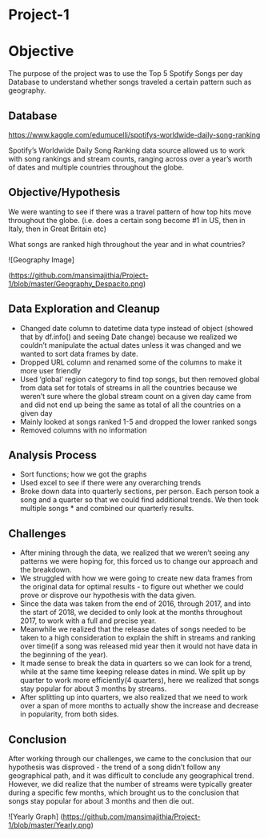 # Project-1

# Objective
The purpose of the project was to use the Top 5 Spotify Songs per day Database to understand whether songs traveled a certain pattern such as geography.

## Database
https://www.kaggle.com/edumucelli/spotifys-worldwide-daily-song-ranking

Spotify’s Worldwide Daily Song Ranking data source allowed us to work with song rankings and stream counts, ranging across over a year’s worth of dates and multiple countries throughout the globe. 

## Objective/Hypothesis
We were wanting to see if there was a travel pattern of how top hits move throughout the globe. (i.e. does a certain song become #1 in US, then in Italy, then in Great Britain etc) 

What songs are ranked high throughout the year and in what countries?

![Geography Image]

(https://github.com/mansimajithia/Project-1/blob/master/Geography_Despacito.png)

## Data Exploration and Cleanup

* Changed date column to datetime data type instead of object (showed that by df.info() and seeing Date change) because we realized we couldn’t manipulate the actual dates unless it was changed and we wanted to sort data frames by date.
* Dropped URL column and renamed some of the columns to make it more user friendly
* Used ‘global’ region category to find top songs, but then removed global from data set for totals of streams in all the countries because we weren’t sure where the global stream count on a given day came from and did not end up being the same as total of all the countries on a given day
* Mainly looked at songs ranked 1-5 and dropped the lower ranked songs
* Removed columns with no information

## Analysis Process

* Sort functions; how we got the graphs
* Used excel to see if there were any overarching trends
* Broke down data into quarterly sections, per person. Each person took a song and a quarter so that we could find additional trends. We then took multiple songs * and combined our quarterly results. 

## Challenges

* After mining through the data, we realized that we weren’t seeing any patterns we were hoping for, this forced us to change our approach and the breakdown. 
* We struggled with how we were going to create new data frames from the original data for optimal results - to figure out whether we could prove or disprove our hypothesis with the data given. 
* Since the data was taken from the end of 2016, through 2017, and into the start of 2018, we decided to only look at the months throughout 2017, to work with a full and precise year. 
* Meanwhile we realized that the release dates of songs needed to be taken to a high consideration to explain the shift in streams and ranking over time(if a song was released mid year then it would not have data in the beginning of the year).
* It made sense to break the data in quarters so we can look for a trend, while at the same time keeping release dates in mind. We split up by quarter to work more efficiently(4 quarters), here we realized that songs stay popular for about 3 months by streams.
* After splitting up into quarters, we also realized that we need to work over a span of more months to actually show the increase and decrease in popularity, from both sides.

## Conclusion

After working through our challenges, we came to the conclusion that our hypothesis was disproved - the trend of a song didn’t follow any geographical path, and it was difficult to conclude any geographical trend. However, we did realize that the number of streams were typically greater during a specific few months, which brought us to the conclusion that songs stay popular for about 3 months and then die out. 

![Yearly Graph]
(https://github.com/mansimajithia/Project-1/blob/master/Yearly.png) 

